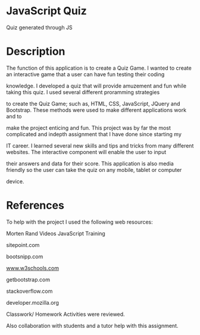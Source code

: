 # JavaScript Quiz
Quiz generated through JS

# Description
  The function of this application is to create a Quiz Game. I wanted to create an interactive game that a user can have fun testing their coding
  
knowledge. I developed a quiz that will provide amuzement and fun while taking this quiz.  I used several different proramming strategies 

to create the Quiz Game; such as, HTML, CSS, JavaScript, JQuery and Bootstrap. These methods were used to make different applications work and to 

make the project enticing and fun.  This project was by far the most complicated and indepth assignment that I have done since starting my 

IT career. I learned several new skills and tips and tricks from many different websites. The interactive component will enable the user to input 

their answers and data for their score.  This application is also media friendly so the user can take the quiz on any mobile, tablet or computer 

device. 

# References
To help with the project I used the following web resources:

Morten Rand Videos JavaScript Training

sitepoint.com

bootsnipp.com

www.w3schools.com

getbootstrap.com

stackoverflow.com

developer.mozilla.org

Classwork/ Homework Activities were reviewed.

Also collaboration with students and a tutor help with this assignment.